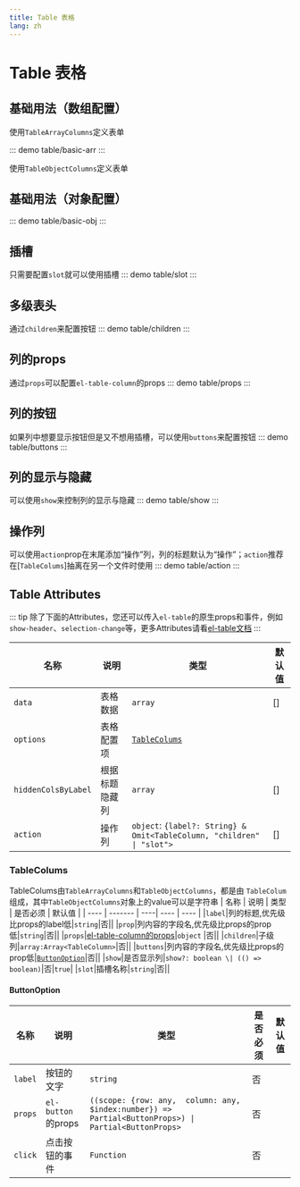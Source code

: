 ```yaml
---
title: Table 表格
lang: zh
---
```


# Table 表格

## 基础用法（数组配置）

使用`TableArrayColumns`定义表单

::: demo
table/basic-arr
:::

使用`TableObjectColumns`定义表单

## 基础用法（对象配置）

::: demo
table/basic-obj
:::

## 插槽

只需要配置`slot`就可以使用插槽
::: demo
table/slot
:::

## 多级表头

通过`children`来配置按钮
::: demo
table/children
:::

## 列的props

通过`props`可以配置`el-table-column`的props
::: demo
table/props
:::

## 列的按钮

如果列中想要显示按钮但是又不想用插槽，可以使用`buttons`来配置按钮
::: demo
table/buttons
:::

## 列的显示与隐藏

可以使用`show`来控制列的显示与隐藏
::: demo
table/show
:::

## 操作列

可以使用`action`prop在末尾添加“操作”列，列的标题默认为“操作”；`action`推荐在[`TableColums`]抽离在另一个文件时使用
::: demo
table/action
:::

## Table Attributes

::: tip
除了下面的Attributes，您还可以传入`el-table`的原生props和事件，例如`show-header`、`selection-change`等，更多Attributes请看[el-table文档](https://element-plus.org/zh-CN/component/table.html#table-%E5%B1%9E%E6%80%A7)
:::

| 名称   | 说明     | 类型    | 默认值 |
| ------ | -------- | ------- | ------ |
| `data` | 表格数据 | `array` | []     |
| `options` | 表格配置项 | [`TableColums`](#tablecolums) |   |
|`hiddenColsByLabel`|根据标题隐藏列|`array`|[]|
|`action`|操作列|`object`: `{label?: String} & Omit<TableColumn, "children" \| "slot">`|[]|


### TableColums
TableColums由`TableArrayColumns`和`TableObjectColumns`，都是由 `TableColum` 组成，其中`TableObjectColumns`对象上的value可以是字符串
| 名称 | 说明    | 类型 | 是否必须 | 默认值 |
| ---- | ------- | ----| ---- | ---- |
|`label`|列的标题,优先级比props的label低|`string`|否||
|`prop`|列内容的字段名,优先级比props的prop低|`string`|否||
|`props`|[el-table-column的props](https://element-plus.org/zh-CN/component/table.html#table-column-api)|`object` |否||
|`children`|子级列|`array:Array<TableColumn>`|否||
|`buttons`|列内容的字段名,优先级比props的prop低|[`ButtonOption`](#buttonoption)|否||
|`show`|是否显示列|`show?: boolean \| (() => boolean)`|否|`true`|
|`slot`|插槽名称|`string`|否||

#### ButtonOption
| 名称 | 说明    | 类型 | 是否必须 | 默认值 |
| ---- | ------- | ----| ---- | ---- |
|`label`|按钮的文字|`string`|否||
|`props`|`el-button`的props|`((scope: {row: any,  column: any, $index:number}) => Partial<ButtonProps>) \| Partial<ButtonProps>`|否||
|`click`|点击按钮的事件|`Function`|否||